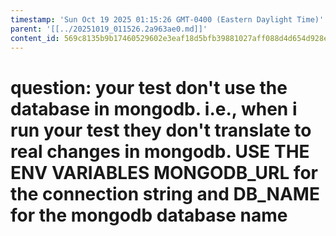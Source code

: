 ```yaml
---
timestamp: 'Sun Oct 19 2025 01:15:26 GMT-0400 (Eastern Daylight Time)'
parent: '[[../20251019_011526.2a963ae0.md]]'
content_id: 569c8135b9b17460529602e3eaf18d5bfb39881027aff088d4d654d928ebe0a4
---
```


# question: your test don't use the database in mongodb. i.e., when i run your test they don't translate to real changes in mongodb. USE THE ENV VARIABLES MONGODB\_URL for the connection string and DB\_NAME for the mongodb database name
